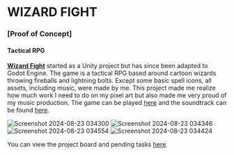 # WIZARD FIGHT
### [Proof of Concept]
#### Tactical RPG



[**Wizard Fight**](https://github.com/mperez68/WizardFight) started as a Unity project but has since been adapted to Godot Engine. The game is a tactical RPG based around cartoon wizards throwing fireballs and lightning bolts. Except some basic spell icons, all assets, including music, were made by me. This project made me realize how much work I need to do on my pixel art but also made me very proud of my music production. The game can be played [here](https://chath.itch.io/wizard-fight) and the soundtrack can be found [here](https://on.soundcloud.com/RWVdwBi6JeSSRrJY9).

![Screenshot 2024-08-23 034300](https://github.com/user-attachments/assets/f46643ca-7e36-4cd4-9b28-50d02531f374)
![Screenshot 2024-08-23 034346](https://github.com/user-attachments/assets/77466c37-2051-43e5-898b-9bf3956b4d27)
![Screenshot 2024-08-23 034554](https://github.com/user-attachments/assets/7fd72df9-9bba-4336-bccd-31b7c985d98b)
![Screenshot 2024-08-23 034424](https://github.com/user-attachments/assets/beeeb524-16e2-42c2-8c57-f6b3d99e1c6a)

You can view the project board and pending tasks [here](https://github.com/users/mperez68/projects/1/views/1).
